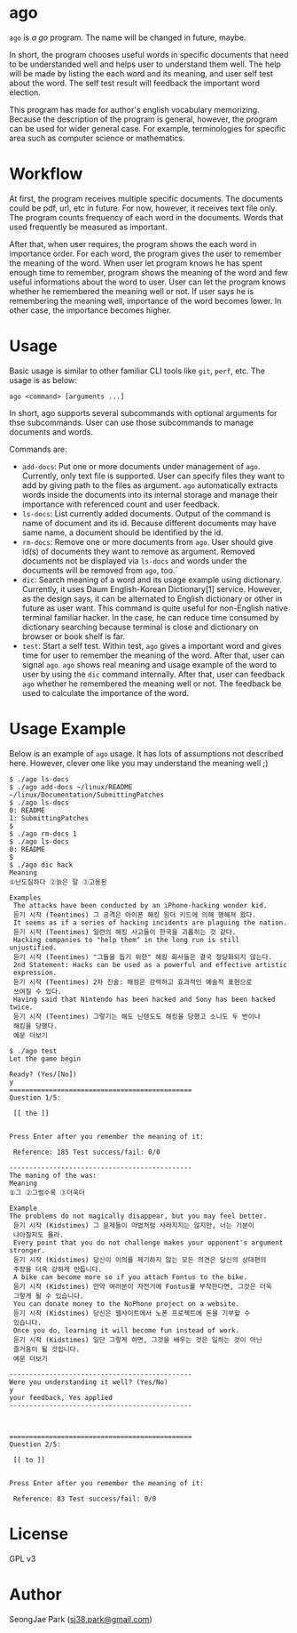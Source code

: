 ago
===

`ago` is _a go_ program.
The name will be changed in future, maybe.

In short, the program chooses useful words in specific documents that need to be understanded well and helps user to understand them well.
The help will be made by listing the each word and its meaning, and user self
test about the word. The self test result will feedback the important word
election.

This program has made for author's english vocabulary memorizing. Because the
description of the program is general, however, the program can be used for
wider general case. For example, terminologies for specific area such as
computer science or mathematics.


Workflow
========

At first, the program receives multiple specific documents.
The documents could be pdf, url, etc in future. For now, however, it receives
text file only.
The program counts frequency of each word in the documents. Words that used
frequently be measured as important.

After that, when user requires, the program shows the each word in importance
order.  For each word, the program gives the user to remember the meaning of
the word.  When user let program knows he has spent enough time to remember,
program shows the meaning of the word and few useful informations about the
word to user.  User can let the program knows whether he remembered the meaning
well or not.
If user says he is remembering the meaning well, importance of the word becomes
lower. In other case, the importance becomes higher.

Usage
=====

Basic usage is similar to other familiar CLI tools like `git`, `perf`, etc.
The usage is as below:
```
ago <command> [arguments ...]
```

In short, ago supports several subcommands with optional arguments for thse subcommands. User can use those subcommands to manage documents and words.

Commands are:
- `add-docs`: Put one or more documents under management of `ago`. Currently,
   only text file is supported. User can specify files they want to add by
   giving path to the files as argument. `ago` automatically extracts words
   inside the documents into its internal storage and manage their importance
   with referenced count and user feedback.
- `ls-docs`: List currently added documents. Output of the command is name of
   document and its id. Because different documents may have same name, a
   document should be identified by the id.
- `rm-docs`: Remove one or more documents from `ago`. User should give id(s) of
   documents they want to remove as argument. Removed documents not be
   displayed via `ls-docs` and words under the documents will be removed from
   `ago`, too.`
- `dic`: Search meaning of a word and its usage example using dictionary.
   Currently, it uses Daum English-Korean Dictionary[1] service. However, as
   the design says, it can be alternated to English dictionary or other in
   future as user want. This command is quite useful for non-English native
   terminal familiar hacker. In the case, he can reduce time consumed by
   dictionary searching because terminal is close and dictionary on browser or
   book shelf is far.
- `test`: Start a self test. Within test, `ago` gives a important word and
   gives time for user to remember the meaning of the word. After that, user
   can signal `ago`. `ago` shows real meaning and usage example of the word to
   user by using the `dic` command internally. After that, user can feedback
   `ago` whether he remembered the meaning well or not. The feedback be used to
   calculate the importance of the word.

Usage Example
=============

Below is an example of `ago` usage. It has lots of assumptions not described
here. However, clever one like you may understand the meaning well ;)

```
$ ./ago ls-docs
$ ./ago add-docs ~/linux/README ~/linux/Documentation/SubmittingPatches
$ ./ago ls-docs
0: README
1: SubmittingPatches
$
$ ./ago rm-docs 1
$ ./ago ls-docs
0: README
$
$ ./ago dic hack
Meaning
①난도질하다 ②늙은 말 ③고용된

Examples
 The attacks have been conducted by an iPhone-hacking wonder kid.
 듣기 시작 (Teentimes) 그 공격은 아이폰 해킹 원더 키드에 의해 행해져 왔다.
 It seems as if a series of hacking incidents are plaguing the nation.
 듣기 시작 (Teentimes) 일련의 해킹 사고들이 한국을 괴롭히는 것 같다.
 Hacking companies to "help them" in the long run is still unjustified.
 듣기 시작 (Teentimes) "그들을 돕기 위한" 해킹 회사들은 결국 정당화되지 않는다.
 2nd Statement: Hacks can be used as a powerful and effective artistic
 expression.
 듣기 시작 (Teentimes) 2차 진술: 해킹은 강력하고 효과적인 예술적 표현으로
 쓰여질 수 있다.
 Having said that Nintendo has been hacked and Sony has been hacked twice.
 듣기 시작 (Teentimes) 그렇기는 해도 닌텐도도 해킹을 당했고 소니도 두 번이나
 해킹을 당했다.
 예문 더보기

$ ./ago test
Let the game begin

Ready? (Yes/[No])
y
==============================================
Question 1/5:

 [[ the ]]


Press Enter after you remember the meaning of it:

 Reference: 185 Test success/fail: 0/0

----------------------------------------------
The maning of the was:
Meaning
①그 ②그럴수록 ③더욱더

Example
The problems do not magically disappear, but you may feel better.
 듣기 시작 (Kidstimes) 그 문제들이 마법처럼 사라지지는 않지만, 너는 기분이
 나아질지도 몰라.
 Every point that you do not challenge makes your opponent's argument stronger.
 듣기 시작 (Kidstimes) 당신이 이의를 제기하지 않는 모든 의견은 당신의 상대편의
 주장을 더욱 강하게 만듭니다.
 A bike can become more so if you attach Fontus to the bike.
 듣기 시작 (Kidstimes) 만약 여러분이 자전거에 Fontus를 부착한다면, 그것은 더욱
 그렇게 될 수 있습니다.
 You can donate money to the NoPhone project on a website.
 듣기 시작 (Kidstimes) 당신은 웹사이트에서 노폰 프로젝트에 돈을 기부할 수
 있습니다.
 Once you do, learning it will become fun instead of work.
 듣기 시작 (Kidstimes) 일단 그렇게 하면, 그것을 배우는 것은 일하는 것이 아닌
 즐거움이 될 것입니다.
 예문 더보기

----------------------------------------------
Were you understanding it well? (Yes/No)
y
your feedback, Yes applied
----------------------------------------------



==============================================
Question 2/5:

 [[ to ]]


Press Enter after you remember the meaning of it:

 Reference: 83 Test success/fail: 0/0
```


License
=======

GPL v3


Author
======

SeongJae Park (sj38.park@gmail.com)
